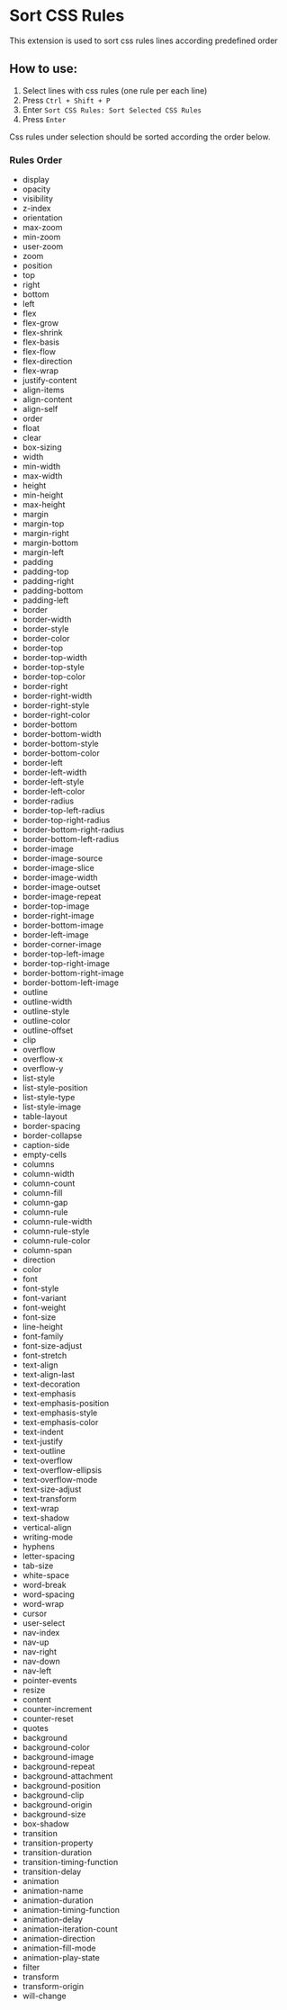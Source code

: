 # Sort CSS Rules

This extension is used to sort css rules lines according predefined order

## How to use:

1. Select lines with css rules (one rule per each line)
2. Press `Ctrl + Shift + P`
3. Enter `Sort CSS Rules: Sort Selected CSS Rules`
4. Press `Enter`

Css rules under selection should be sorted according the order below.

### Rules Order

- display
- opacity
- visibility
- z-index
- orientation
- max-zoom
- min-zoom
- user-zoom
- zoom
- position
- top
- right
- bottom
- left
- flex
- flex-grow
- flex-shrink
- flex-basis
- flex-flow
- flex-direction
- flex-wrap
- justify-content
- align-items
- align-content
- align-self
- order
- float
- clear
- box-sizing
- width
- min-width
- max-width
- height
- min-height
- max-height
- margin
- margin-top
- margin-right
- margin-bottom
- margin-left
- padding
- padding-top
- padding-right
- padding-bottom
- padding-left
- border
- border-width
- border-style
- border-color
- border-top
- border-top-width
- border-top-style
- border-top-color
- border-right
- border-right-width
- border-right-style
- border-right-color
- border-bottom
- border-bottom-width
- border-bottom-style
- border-bottom-color
- border-left
- border-left-width
- border-left-style
- border-left-color
- border-radius
- border-top-left-radius
- border-top-right-radius
- border-bottom-right-radius
- border-bottom-left-radius
- border-image
- border-image-source
- border-image-slice
- border-image-width
- border-image-outset
- border-image-repeat
- border-top-image
- border-right-image
- border-bottom-image
- border-left-image
- border-corner-image
- border-top-left-image
- border-top-right-image
- border-bottom-right-image
- border-bottom-left-image
- outline
- outline-width
- outline-style
- outline-color
- outline-offset
- clip
- overflow
- overflow-x
- overflow-y
- list-style
- list-style-position
- list-style-type
- list-style-image
- table-layout
- border-spacing
- border-collapse
- caption-side
- empty-cells
- columns
- column-width
- column-count
- column-fill
- column-gap
- column-rule
- column-rule-width
- column-rule-style
- column-rule-color
- column-span
- direction
- color
- font
- font-style
- font-variant
- font-weight
- font-size
- line-height
- font-family
- font-size-adjust
- font-stretch
- text-align
- text-align-last
- text-decoration
- text-emphasis
- text-emphasis-position
- text-emphasis-style
- text-emphasis-color
- text-indent
- text-justify
- text-outline
- text-overflow
- text-overflow-ellipsis
- text-overflow-mode
- text-size-adjust
- text-transform
- text-wrap
- text-shadow
- vertical-align
- writing-mode
- hyphens
- letter-spacing
- tab-size
- white-space
- word-break
- word-spacing
- word-wrap
- cursor
- user-select
- nav-index
- nav-up
- nav-right
- nav-down
- nav-left
- pointer-events
- resize
- content
- counter-increment
- counter-reset
- quotes
- background
- background-color
- background-image
- background-repeat
- background-attachment
- background-position
- background-clip
- background-origin
- background-size
- box-shadow
- transition
- transition-property
- transition-duration
- transition-timing-function
- transition-delay
- animation
- animation-name
- animation-duration
- animation-timing-function
- animation-delay
- animation-iteration-count
- animation-direction
- animation-fill-mode
- animation-play-state
- filter
- transform
- transform-origin
- will-change

